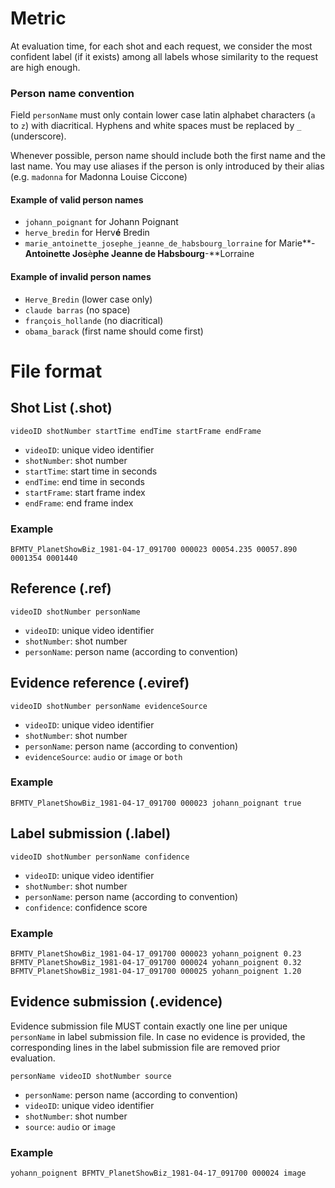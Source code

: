 # Metric

At evaluation time, for each shot and each request, we consider the most confident label (if it exists) among all labels whose similarity to the request are high enough. 

### Person name convention

Field `personName` must only contain lower case latin alphabet characters (`a` to `z`) with diacritical.
Hyphens and white spaces must be replaced by `_` (underscore). 

Whenever possible, person name should include both the first name and the last name.
You may use aliases if the person is only introduced by their alias (e.g. `madonna` for Madonna Louise Ciccone)

#### Example of valid person names

- `johann_poignant` for Johann Poignant
- `herve_bredin` for Herv**é** Bredin
- `marie_antoinette_josephe_jeanne_de_habsbourg_lorraine` for Marie**-**Antoinette Jos**è**phe Jeanne de Habsbourg**-**Lorraine 

#### Example of invalid person names

- `Herve_Bredin` (lower case only)
- `claude barras` (no space)
- `françois_hollande` (no diacritical)
- `obama_barack` (first name should come first)

# File format

## Shot List (.shot)

```
videoID shotNumber startTime endTime startFrame endFrame
```

- `videoID`: unique video identifier
- `shotNumber`: shot number
- `startTime`: start time in seconds
- `endTime`: end time in seconds
- `startFrame`: start frame index
- `endFrame`: end frame index

### Example

```
BFMTV_PlanetShowBiz_1981-04-17_091700 000023 00054.235 00057.890 0001354 0001440
```

## Reference (.ref)

```
videoID shotNumber personName
```

- `videoID`: unique video identifier
- `shotNumber`: shot number
- `personName`: person name (according to convention)

## Evidence reference (.eviref)

```
videoID shotNumber personName evidenceSource
```

- `videoID`: unique video identifier
- `shotNumber`: shot number
- `personName`: person name (according to convention)
- `evidenceSource`: `audio` or `image` or `both` 


### Example

```
BFMTV_PlanetShowBiz_1981-04-17_091700 000023 johann_poignant true
```


## Label submission (.label)

```
videoID shotNumber personName confidence
```

- `videoID`: unique video identifier
- `shotNumber`: shot number
- `personName`: person name (according to convention)
- `confidence`: confidence score

### Example

```
BFMTV_PlanetShowBiz_1981-04-17_091700 000023 yohann_poignent 0.23
BFMTV_PlanetShowBiz_1981-04-17_091700 000024 yohann_poignent 0.32
BFMTV_PlanetShowBiz_1981-04-17_091700 000025 yohann_poignent 1.20
```

## Evidence submission (.evidence)

Evidence submission file MUST contain exactly one line per unique `personName` in label submission file.
In case no evidence is provided, the corresponding lines in the label submission file are removed prior evaluation. 

```
personName videoID shotNumber source
```

- `personName`: person name (according to convention)
- `videoID`: unique video identifier
- `shotNumber`: shot number
- `source`: `audio` or `image`

### Example

```
yohann_poignent BFMTV_PlanetShowBiz_1981-04-17_091700 000024 image
```

